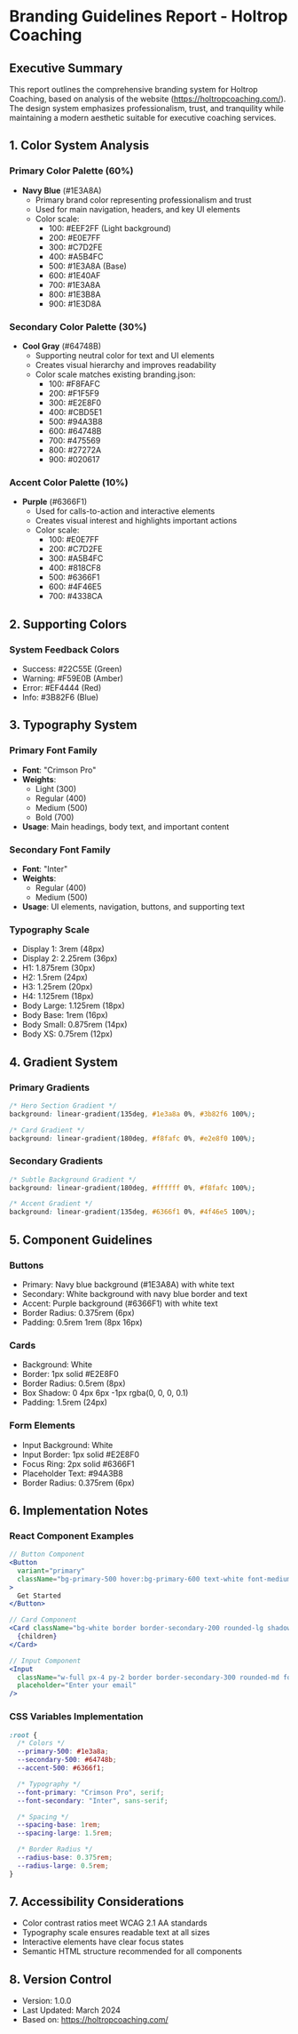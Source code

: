 # Branding Guidelines Report - Holtrop Coaching

## Executive Summary

This report outlines the comprehensive branding system for Holtrop Coaching, based on analysis of the website (https://holtropcoaching.com/). The design system emphasizes professionalism, trust, and tranquility while maintaining a modern aesthetic suitable for executive coaching services.

## 1. Color System Analysis

### Primary Color Palette (60%)

- **Navy Blue** (#1E3A8A)
  - Primary brand color representing professionalism and trust
  - Used for main navigation, headers, and key UI elements
  - Color scale:
    - 100: #EEF2FF (Light background)
    - 200: #E0E7FF
    - 300: #C7D2FE
    - 400: #A5B4FC
    - 500: #1E3A8A (Base)
    - 600: #1E40AF
    - 700: #1E3A8A
    - 800: #1E3B8A
    - 900: #1E3D8A

### Secondary Color Palette (30%)

- **Cool Gray** (#64748B)
  - Supporting neutral color for text and UI elements
  - Creates visual hierarchy and improves readability
  - Color scale matches existing branding.json:
    - 100: #F8FAFC
    - 200: #F1F5F9
    - 300: #E2E8F0
    - 400: #CBD5E1
    - 500: #94A3B8
    - 600: #64748B
    - 700: #475569
    - 800: #27272A
    - 900: #020617

### Accent Color Palette (10%)

- **Purple** (#6366F1)
  - Used for calls-to-action and interactive elements
  - Creates visual interest and highlights important actions
  - Color scale:
    - 100: #E0E7FF
    - 200: #C7D2FE
    - 300: #A5B4FC
    - 400: #818CF8
    - 500: #6366F1
    - 600: #4F46E5
    - 700: #4338CA

## 2. Supporting Colors

### System Feedback Colors

- Success: #22C55E (Green)
- Warning: #F59E0B (Amber)
- Error: #EF4444 (Red)
- Info: #3B82F6 (Blue)

## 3. Typography System

### Primary Font Family

- **Font**: "Crimson Pro"
- **Weights**:
  - Light (300)
  - Regular (400)
  - Medium (500)
  - Bold (700)
- **Usage**: Main headings, body text, and important content

### Secondary Font Family

- **Font**: "Inter"
- **Weights**:
  - Regular (400)
  - Medium (500)
- **Usage**: UI elements, navigation, buttons, and supporting text

### Typography Scale

- Display 1: 3rem (48px)
- Display 2: 2.25rem (36px)
- H1: 1.875rem (30px)
- H2: 1.5rem (24px)
- H3: 1.25rem (20px)
- H4: 1.125rem (18px)
- Body Large: 1.125rem (18px)
- Body Base: 1rem (16px)
- Body Small: 0.875rem (14px)
- Body XS: 0.75rem (12px)

## 4. Gradient System

### Primary Gradients

```css
/* Hero Section Gradient */
background: linear-gradient(135deg, #1e3a8a 0%, #3b82f6 100%);

/* Card Gradient */
background: linear-gradient(180deg, #f8fafc 0%, #e2e8f0 100%);
```

### Secondary Gradients

```css
/* Subtle Background Gradient */
background: linear-gradient(180deg, #ffffff 0%, #f8fafc 100%);

/* Accent Gradient */
background: linear-gradient(135deg, #6366f1 0%, #4f46e5 100%);
```

## 5. Component Guidelines

### Buttons

- Primary: Navy blue background (#1E3A8A) with white text
- Secondary: White background with navy blue border and text
- Accent: Purple background (#6366F1) with white text
- Border Radius: 0.375rem (6px)
- Padding: 0.5rem 1rem (8px 16px)

### Cards

- Background: White
- Border: 1px solid #E2E8F0
- Border Radius: 0.5rem (8px)
- Box Shadow: 0 4px 6px -1px rgba(0, 0, 0, 0.1)
- Padding: 1.5rem (24px)

### Form Elements

- Input Background: White
- Input Border: 1px solid #E2E8F0
- Focus Ring: 2px solid #6366F1
- Placeholder Text: #94A3B8
- Border Radius: 0.375rem (6px)

## 6. Implementation Notes

### React Component Examples

```jsx
// Button Component
<Button
  variant="primary"
  className="bg-primary-500 hover:bg-primary-600 text-white font-medium px-4 py-2 rounded-md"
>
  Get Started
</Button>

// Card Component
<Card className="bg-white border border-secondary-200 rounded-lg shadow-md p-6">
  {children}
</Card>

// Input Component
<Input
  className="w-full px-4 py-2 border border-secondary-300 rounded-md focus:ring-2 focus:ring-accent-500 focus:border-accent-500"
  placeholder="Enter your email"
/>
```

### CSS Variables Implementation

```css
:root {
  /* Colors */
  --primary-500: #1e3a8a;
  --secondary-500: #64748b;
  --accent-500: #6366f1;

  /* Typography */
  --font-primary: "Crimson Pro", serif;
  --font-secondary: "Inter", sans-serif;

  /* Spacing */
  --spacing-base: 1rem;
  --spacing-large: 1.5rem;

  /* Border Radius */
  --radius-base: 0.375rem;
  --radius-large: 0.5rem;
}
```

## 7. Accessibility Considerations

- Color contrast ratios meet WCAG 2.1 AA standards
- Typography scale ensures readable text at all sizes
- Interactive elements have clear focus states
- Semantic HTML structure recommended for all components

## 8. Version Control

- Version: 1.0.0
- Last Updated: March 2024
- Based on: https://holtropcoaching.com/
